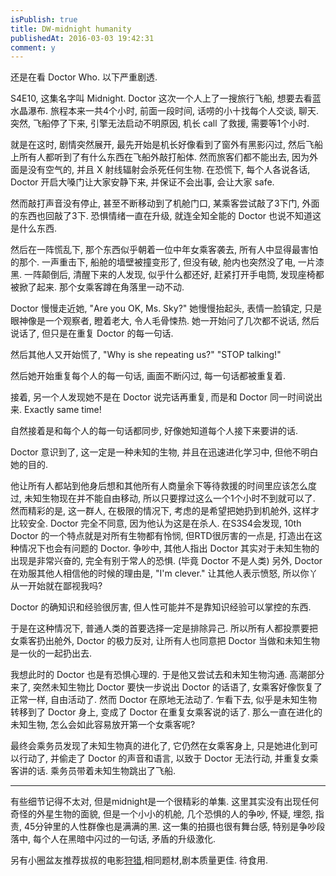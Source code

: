 ```yaml
---
isPublish: true
title: DW-midnight humanity
publishedAt: 2016-03-03 19:42:31
comment: y
---
```


还是在看 Doctor Who. 以下严重剧透.

S4E10, 这集名字叫 Midnight. Doctor 这次一个人上了一搜旅行飞船, 想要去看蓝水晶瀑布.
旅程本来一共4个小时, 前面一段时间, 话唠的小十找每个人交谈, 聊天.
突然, 飞船停了下来, 引擎无法启动不明原因, 机长 call 了救援, 需要等1个小时.

就是在这时, 剧情突然展开, 最先开始是机长好像看到了窗外有黑影闪过,
然后飞船上所有人都听到了有什么东西在飞船外敲打船体. 然而旅客们都不能出去, 因为外面是没有空气的,
并且 X 射线辐射会杀死任何生物. 在恐慌下, 每个人各说各话, Doctor 开启大嗓门让大家安静下来,
并保证不会出事, 会让大家 safe.

然而敲打声音没有停止, 甚至不断移动到了机舱门口, 某乘客尝试敲了3下门, 外面的东西也回敲了3下.
恐惧情绪一直在升级, 就连全知全能的 Doctor 也说不知道这是什么东西.

然后在一阵慌乱下, 那个东西似乎朝着一位中年女乘客袭去, 所有人中显得最害怕的那个. 一声重击下,
船舱的墙壁被撞变形了, 但没有破, 舱内也突然没了电, 一片漆黑.
一阵颠倒后, 清醒下来的人发现, 似乎什么都还好, 赶紧打开手电筒, 发现座椅都被掀了起来.
那个女乘客蹲在角落里一动不动.

Doctor 慢慢走近她, "Are you OK, Ms. Sky?"
她慢慢抬起头, 表情一脸镇定, 只是眼神像是一个观察者, 瞪着老大, 令人毛骨悚热.
她一开始问了几次都不说话, 然后说话了, 但只是在重复 Doctor 的每一句话.

然后其他人又开始慌了, "Why is she repeating us?" "STOP talking!"

然后她开始重复每个人的每一句话, 画面不断闪过, 每一句话都被重复着.

接着, 另一个人发现她不是在 Doctor 说完话再重复, 而是和 Doctor 同一时间说出来. Exactly same time!

自然接着是和每个人的每一句话都同步, 好像她知道每个人接下来要讲的话.

Doctor 意识到了, 这一定是一种未知的生物, 并且在迅速进化学习中, 但他不明白她的目的.

他让所有人都站到他身后想和其他所有人商量余下等待救援的时间里应该怎么度过, 未知生物现在并不能自由移动,
所以只要撑过这么一个1个小时不到就可以了. 然而精彩的是, 这一群人, 在极限的情况下,
考虑的是希望把她扔到机舱外, 这样才比较安全. Doctor 完全不同意, 因为他认为这是在杀人.
在S3S4会发现, 10th Doctor 的一个特点就是对所有生物都有怜悯, 但RTD很厉害的一点是,
打造出在这种情况下也会有问题的 Doctor. 争吵中, 其他人指出 Doctor 其实对于未知生物的出现是非常兴奋的,
完全有别于常人的恐惧. (毕竟 Doctor 不是人类)
另外, Doctor 在劝服其他人相信他的时候的理由是, "I'm clever." 让其他人表示愤怒, 所以你丫从一开始就在鄙视我吗?

Doctor 的确知识和经验很厉害, 但人性可能并不是靠知识经验可以掌控的东西.

于是在这种情况下, 普通人类的首要选择一定是排除异己.
所以所有人都投票要把女乘客扔出舱外, Doctor 的极力反对, 让所有人也同意把 Doctor 当做和未知生物是一伙的一起扔出去.

我想此时的 Doctor 也是有恐惧心理的. 于是他又尝试去和未知生物沟通.
高潮部分来了, 突然未知生物比 Doctor 要快一步说出 Doctor 的话语了, 女乘客好像恢复了正常一样, 自由活动了.
然而 Doctor 在原地无法动了. 乍看下去, 似乎是未知生物转移到了 Doctor 身上, 变成了 Doctor 在重复女乘客说的话了.
那么一直在进化的未知生物, 怎么会如此容易放开第一个女乘客呢?

最终会乘务员发现了未知生物真的进化了, 它仍然在女乘客身上, 只是她进化到可以行动了, 并偷走了 Doctor 的声音和语言,
以致于 Doctor 无法行动, 并重复女乘客讲的话. 乘务员带着未知生物跳出了飞船.

---

有些细节记得不太对, 但是midnight是一个很精彩的单集. 这里其实没有出现任何奇怪的外星生物的面貌, 但是一个小小的机舱,
几个恐惧的人的争吵, 怀疑, 埋怨, 指责, 45分钟里的人性群像也是满满的黑.
这一集的拍摄也很有舞台感, 特别是争吵段落中, 每个人在黑暗中闪过的一句话, 矛盾的升级激化.

另有小圈盆友推荐拔叔的电影[狩猎](https://movie.douban.com/subject/6985810/),相同题材,剧本质量更佳.
待食用.
